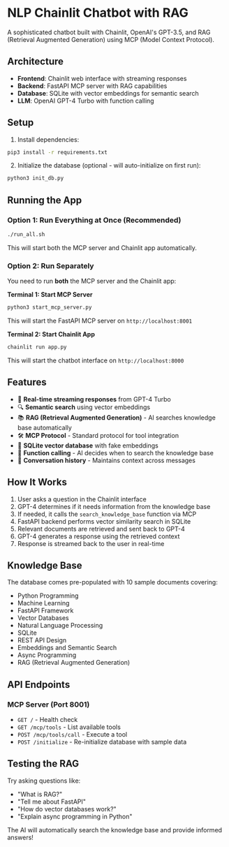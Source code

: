 # NLP Chainlit Chatbot with RAG

A sophisticated chatbot built with Chainlit, OpenAI's GPT-3.5, and RAG (Retrieval Augmented Generation) using MCP (Model Context Protocol).

## Architecture

- **Frontend**: Chainlit web interface with streaming responses
- **Backend**: FastAPI MCP server with RAG capabilities
- **Database**: SQLite with vector embeddings for semantic search
- **LLM**: OpenAI GPT-4 Turbo with function calling

## Setup

1. Install dependencies:
```bash
pip3 install -r requirements.txt
```

2. Initialize the database (optional - will auto-initialize on first run):
```bash
python3 init_db.py
```

## Running the App

### Option 1: Run Everything at Once (Recommended)
```bash
./run_all.sh
```
This will start both the MCP server and Chainlit app automatically.

### Option 2: Run Separately

You need to run **both** the MCP server and the Chainlit app:

**Terminal 1: Start MCP Server**
```bash
python3 start_mcp_server.py
```
This will start the FastAPI MCP server on `http://localhost:8001`

**Terminal 2: Start Chainlit App**
```bash
chainlit run app.py
```
This will start the chatbot interface on `http://localhost:8000`

## Features

- 🤖 **Real-time streaming responses** from GPT-4 Turbo
- 🔍 **Semantic search** using vector embeddings
- 📚 **RAG (Retrieval Augmented Generation)** - AI searches knowledge base automatically
- 🛠️ **MCP Protocol** - Standard protocol for tool integration
- 💾 **SQLite vector database** with fake embeddings
- 🎯 **Function calling** - AI decides when to search the knowledge base
- 💬 **Conversation history** - Maintains context across messages

## How It Works

1. User asks a question in the Chainlit interface
2. GPT-4 determines if it needs information from the knowledge base
3. If needed, it calls the `search_knowledge_base` function via MCP
4. FastAPI backend performs vector similarity search in SQLite
5. Relevant documents are retrieved and sent back to GPT-4
6. GPT-4 generates a response using the retrieved context
7. Response is streamed back to the user in real-time

## Knowledge Base

The database comes pre-populated with 10 sample documents covering:
- Python Programming
- Machine Learning
- FastAPI Framework
- Vector Databases
- Natural Language Processing
- SQLite
- REST API Design
- Embeddings and Semantic Search
- Async Programming
- RAG (Retrieval Augmented Generation)

## API Endpoints

### MCP Server (Port 8001)
- `GET /` - Health check
- `GET /mcp/tools` - List available tools
- `POST /mcp/tools/call` - Execute a tool
- `POST /initialize` - Re-initialize database with sample data

## Testing the RAG

Try asking questions like:
- "What is RAG?"
- "Tell me about FastAPI"
- "How do vector databases work?"
- "Explain async programming in Python"

The AI will automatically search the knowledge base and provide informed answers!

